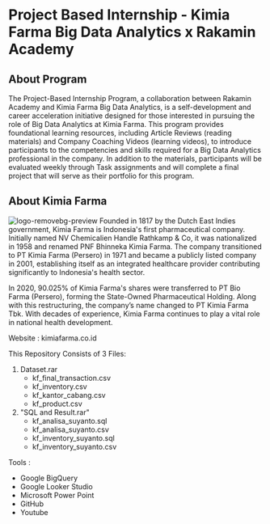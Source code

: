 # Project Based Internship - Kimia Farma Big Data Analytics x Rakamin Academy

## About Program
The Project-Based Internship Program, a collaboration between Rakamin Academy and Kimia Farma Big Data Analytics, is a self-development and career acceleration initiative designed for those interested in pursuing the role of Big Data Analytics at Kimia Farma. This program provides foundational learning resources, including Article Reviews (reading materials) and Company Coaching Videos (learning videos), to introduce participants to the competencies and skills required for a Big Data Analytics professional in the company. In addition to the materials, participants will be evaluated weekly through Task assignments and will complete a final project that will serve as their portfolio for this program.

## About Kimia Farma
![logo-removebg-preview](https://github.com/user-attachments/assets/ff0199ba-8528-4a16-b4d4-6ff76456a129)
Founded in 1817 by the Dutch East Indies government, Kimia Farma is Indonesia's first pharmaceutical company. Initially named NV Chemicalien Handle Rathkamp & Co, it was nationalized in 1958 and renamed PNF Bhinneka Kimia Farma. The company transitioned to PT Kimia Farma (Persero) in 1971 and became a publicly listed company in 2001, establishing itself as an integrated healthcare provider contributing significantly to Indonesia's health sector.

In 2020, 90.025% of Kimia Farma's shares were transferred to PT Bio Farma (Persero), forming the State-Owned Pharmaceutical Holding. Along with this restructuring, the company’s name changed to PT Kimia Farma Tbk. With decades of experience, Kimia Farma continues to play a vital role in national health development.

Website : kimiafarma.co.id



This Repository Consists of 3 Files:
1. Dataset.rar
   - kf_final_transaction.csv
   - kf_inventory.csv
   - kf_kantor_cabang.csv
   - kf_product.csv
2. "SQL and Result.rar"
    - kf_analisa_suyanto.sql
    - kf_analisa_suyanto.csv
    - kf_inventory_suyanto.sql
    - kf_inventory_suyanto.csv


Tools :
- Google BigQuery
- Google Looker Studio
- Microsoft Power Point
- GitHub
- Youtube



